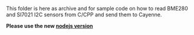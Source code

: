 This folder is here as archive and for sample code on how to read BME280 and SI7021 I2C sensors from C/CPP and send them to Cayenne.

**Please use the new [nodejs version](https://github.com/ch2i/ic880a-gateway/tree/ch2i-rpi-shield/src/sensors_js)**

